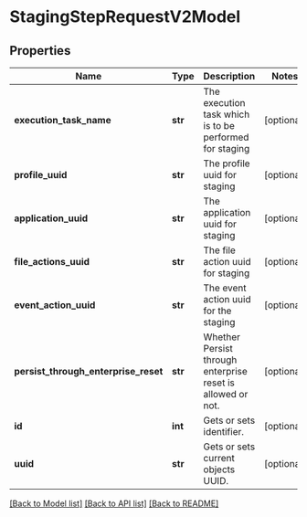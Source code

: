 # StagingStepRequestV2Model

## Properties
Name | Type | Description | Notes
------------ | ------------- | ------------- | -------------
**execution_task_name** | **str** | The execution task which is to be performed for staging | [optional] 
**profile_uuid** | **str** | The profile uuid for staging | [optional] 
**application_uuid** | **str** | The application uuid for staging | [optional] 
**file_actions_uuid** | **str** | The file action uuid for staging | [optional] 
**event_action_uuid** | **str** | The event action uuid for the staging | [optional] 
**persist_through_enterprise_reset** | **str** | Whether Persist through enterprise reset is allowed or not. | [optional] 
**id** | **int** | Gets or sets identifier. | [optional] 
**uuid** | **str** | Gets or sets current objects UUID. | [optional] 

[[Back to Model list]](../README.md#documentation-for-models) [[Back to API list]](../README.md#documentation-for-api-endpoints) [[Back to README]](../README.md)


